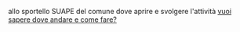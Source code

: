allo sportello SUAPE del comune dove aprire e svolgere l'attività
[vuoi sapere dove andare e come fare? ][7aeb75a5]

  [7aeb75a5]: https://lucamariani.github.io/accesso-unico/map/sportelli_suape/ "Sportelli comunali SUAPE"
